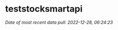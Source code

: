 
<!-- README.md is generated from README.Rmd. Please edit that file -->

# teststocksmartapi

*Date of most recent data pull: 2022-12-28, 06:24:23*
